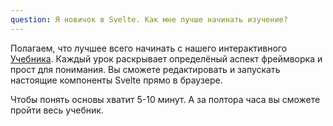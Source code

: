 ```yaml
---
question: Я новичок в Svelte. Как мне лучше начинать изучение?
---
```


Полагаем, что лучшее всего начинать с нашего интерактивного [Учебника](/tutorial). Каждый урок раскрывает определёный аспект фреймворка и прост для понимания. Вы сможете редактировать и запускать настоящие компоненты Svelte прямо в браузере.

Чтобы понять основы хватит 5-10 минут. А за полтора часа вы сможете пройти весь учебник.